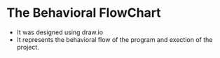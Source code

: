 # The Behavioral FlowChart

* It was designed using draw.io
* It represents the behavioral flow of the program and exection of the project.

